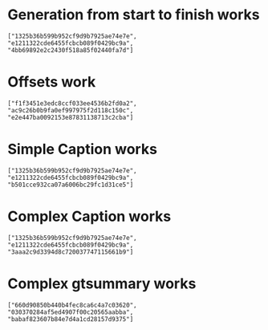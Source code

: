 # Generation from start to finish works

    ["1325b36b599b952cf9d9b7925ae74e7e", "e1211322cde6455fcbcb089f0429bc9a", "4bb69892e2c2430f518a85f02440fa7d"]

# Offsets work

    ["f1f3451e3edc8ccf033ee4536b2fd0a2", "ac9c26b0b9fa0ef997975f2d118c150c", "e2e447ba0092153e87831138713c2cba"]

# Simple Caption works

    ["1325b36b599b952cf9d9b7925ae74e7e", "e1211322cde6455fcbcb089f0429bc9a", "b501cce932ca07a6006bc29fc1d31ce5"]

# Complex Caption works

    ["1325b36b599b952cf9d9b7925ae74e7e", "e1211322cde6455fcbcb089f0429bc9a", "3aaa2c9d3394d8c720037747115661b9"]

# Complex gtsummary works

    ["660d90850b440b4fec8ca6c4a7c03620", "030370284af5ed4907f00c20565aabba", "babaf823607b84e7d4a1cd28157d9375"]

